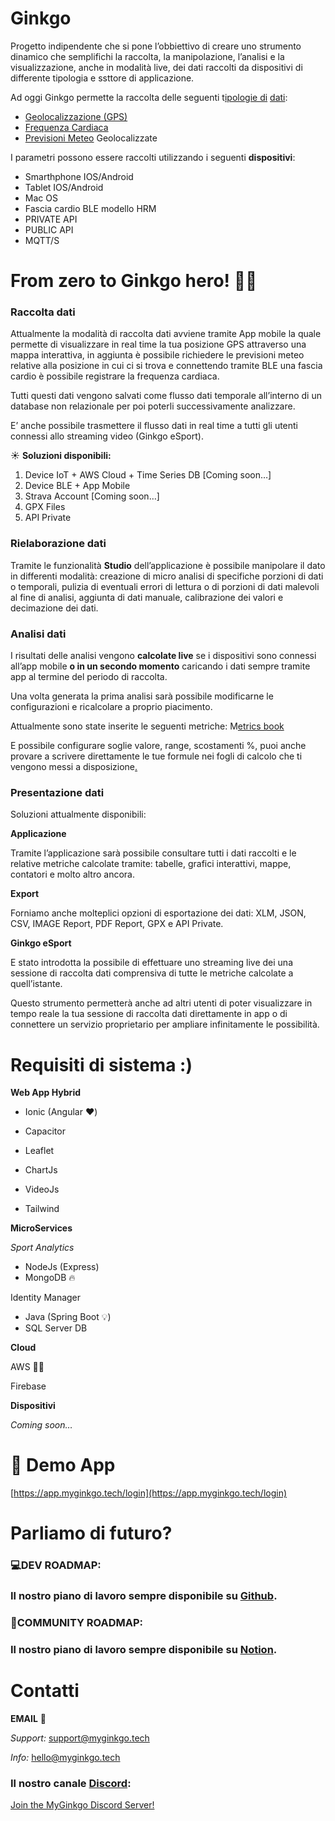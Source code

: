 # Ginkgo

Progetto indipendente che si pone l’obbiettivo di creare uno strumento dinamico che semplifichi la raccolta, la
manipolazione, l’analisi e la visualizzazione, anche in modalità live, dei dati raccolti da dispositivi di differente
tipologia e ssttore di applicazione.

Ad oggi Ginkgo permette la raccolta delle seguenti
t[ipologie di](https://www.notion.so/Metriche-edc625d412144db3b10b27173c72a7d3) [dati](https://www.notion.so/Metriche-edc625d412144db3b10b27173c72a7d3):

- [Geolocalizzazione (GPS)](https://www.notion.so/Geolocalizzazione-GPS-8d67fcabe495487ea0e3dc57a83321c8)
- [Frequenza Cardiaca](https://www.notion.so/Frequenza-Cardiaca-2b5f57cc2ff349f1bb81893529bd0e98)
- [Previsioni Meteo](https://www.notion.so/Meteo-ec421fef30304399aaa3325dbbafe53d) Geolocalizzate

I parametri possono essere raccolti utilizzando i seguenti **dispositivi**:

- Smarthphone IOS/Android
- Tablet IOS/Android
- Mac OS
- Fascia cardio BLE modello HRM
- PRIVATE API
- PUBLIC API
- MQTT/S

# From zero to Ginkgo hero! 🦸‍♂️

### Raccolta dati

Attualmente la modalità di raccolta dati avviene tramite App mobile la quale permette di visualizzare in real time la
tua posizione GPS attraverso una mappa interattiva, in aggiunta è possibile richiedere le previsioni meteo relative alla
posizione in cui ci si trova e connettendo tramite BLE una fascia cardio è possibile registrare la frequenza cardiaca.

Tutti questi dati vengono salvati come flusso dati temporale all’interno di un database non relazionale per poi poterli
successivamente analizzare.

E’ anche possibile trasmettere il flusso dati in real time a tutti gli utenti connessi allo streaming video (Ginkgo
eSport).

☀️ **Soluzioni disponibili:**

1. Device IoT + AWS Cloud + Time Series DB [Coming soon…]
2. Device BLE + App Mobile
3. Strava Account [Coming soon…]
4. GPX Files
5. API Private

### Rielaborazione dati

Tramite le funzionalità **Studio** dell’applicazione è possibile manipolare il dato in differenti modalità: creazione di
micro analisi di specifiche porzioni di dati o temporali, pulizia di eventuali errori di lettura o di porzioni di dati
malevoli al fine di analisi, aggiunta di dati manuale, calibrazione dei valori e decimazione dei dati.

### Analisi dati

I risultati delle analisi vengono **calcolate live** se i dispositivi sono connessi all’app mobile **o in un secondo
momento** caricando i dati sempre tramite app al termine del periodo di raccolta.

Una volta generata la prima analisi sarà possibile modificarne le configurazioni e ricalcolare a proprio piacimento.

Attualmente sono state inserite le seguenti metriche:
M[etrics book](https://www.notion.so/Metriche-edc625d412144db3b10b27173c72a7d3)

E possibile configurare soglie valore, range, scostamenti %, puoi anche provare a scrivere direttamente le tue formule
nei fogli di calcolo che ti vengono messi a
disposizione[.](https://www.notion.so/Studio-3af9a794980b4bd89b56ddb8e3b81a3d)

### Presentazione dati

Soluzioni attualmente disponibili:

**Applicazione**

Tramite l’applicazione sarà possibile consultare tutti i dati raccolti e le relative metriche calcolate tramite:
tabelle, grafici interattivi, mappe, contatori e molto altro ancora.

**Export**

Forniamo anche molteplici opzioni di esportazione dei dati: XLM, JSON, CSV, IMAGE Report, PDF Report, GPX e API Private.

**Ginkgo eSport**

E stato introdotta la possibile di effettuare uno streaming live dei una sessione di raccolta dati comprensiva di tutte
le metriche calcolate a quell’istante.

Questo strumento permetterà anche ad altri utenti di poter visualizzare in tempo reale la tua sessione di raccolta dati
direttamente in app o di connettere un servizio proprietario per ampliare infinitamente le possibilità.



# Requisiti di sistema :)

**Web App Hybrid**

- Ionic (Angular ❤️)

- Capacitor

- Leaflet

- ChartJs

- VideoJs

- Tailwind

**MicroServices**

*Sport Analytics*

- NodeJs (Express)
- MongoDB 🔥

Identity Manager

- Java (Spring Boot 💡)
- SQL Server DB

**Cloud**

AWS 💪🏻

Firebase

**Dispositivi**

*Coming soon…*

# 🎯 Demo App

[https://app.myginkgo.tech/login](https://app.myginkgo.tech/login)

# Parliamo di futuro?

### 💻DEV ROADMAP:

### Il nostro piano di lavoro sempre disponibile su [Github](https://github.com/my-ginkgo).

### 🚀COMMUNITY ROADMAP:

### Il nostro piano di lavoro sempre disponibile su [Notion](https://my-ginkgo.notion.site/eb23a4f0ec634163a3823a83ec0b08c2?v=9772758fa71d47babe95086f70cf2706).

# Contatti
**EMAIL** 📮

*Support:* support@myginkgo.tech

*Info:* hello@myginkgo.tech

### Il nostro canale [Discord](https://discord.gg/7jkEMHZ4):
[Join the MyGinkgo Discord Server!](https://discord.com/invite/7jkEMHZ4)



